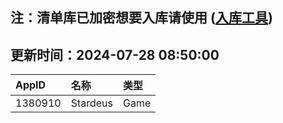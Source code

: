 ## 注：清单库已加密想要入库请使用 ([入库工具](https://github.com/BlankTMing/ManifestAutoUpdate/releases))

## 更新时间：2024-07-28 08:50:00
| AppID | 名称 | 类型  |
| :-------------------- | :----------------------------- | :----------- |
| 1380910 | Stardeus| Game |
